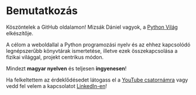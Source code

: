 # Bemutatkozás

Köszöntelek a GitHub oldalamon! Mizsák Dániel vagyok, a [Python Világ](https://pythonvilag.hu/) elkészítője.


A célom a weboldallal a Python programozási nyelv és az ehhez kapcsolódó legnépszerűbb könyvtárak ismertetése, illetve ezek összekapcsolása a fizikai világgal, projekt centrikus módon.


Mindezt **magyar nyelven** és teljesen **ingyenesen**!


Ha felkeltettem az érdeklődésedet látogass el a <a href="https://www.youtube.com/channel/UCw3S9gFOwiiCXGEijEJAqXA" target="_blank">YouTube csatornámra</a> vagy vedd fel velem a kapcsolatot <a href="https://www.linkedin.com/in/daniel-mizsak/" target="_blank">LinkedIn-en</a>!


